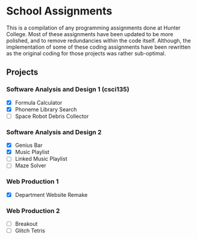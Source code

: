 # School Assignments
This is a compilation of any programming assignments done at Hunter College. Most of these assignments have been updated to be more polished, and to remove redundancies within the code itself. Although, the implementation of some of these coding assignments have been rewritten as the original coding for those projects was rather sub-optimal.

## Projects

### Software Analysis and Design 1 (csci135)
 - [x] Formula Calculator
 - [x] Phoneme Library Search
 - [ ] Space Robot Debris Collector
 
 ### Software Analysis and Design 2 
 - [x] Genius Bar
 - [x] Music Playlist
 - [ ] Linked Music Playlist
 - [ ] Maze Solver
 
 ### Web Production 1
 - [X] Department Website Remake
 
 ### Web Production 2
 - [ ] Breakout
 - [ ] Glitch Tetris
